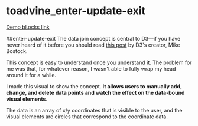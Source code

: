 # toadvine_enter-update-exit

<a href="http://bl.ocks.org/haydenwagner/31cdd6c475f1d5d9eef03a7dcf843e3b" target="_blank">Demo bl.ocks link</a>

##enter-update-exit
The data join concept is central to D3&mdash;if you have never heard of it before you should read [this post](https://bost.ocks.org/mike/join/) by D3's creator, Mike Bostock.

This concept is easy to understand once you understand it. The problem for me was that, for whatever reason, I wasn't able to fully wrap my head around it for a while.

I made this visual to show the concept. **It allows users to manually add, change, and delete data points and watch the effect on the data-bound visual elements**. 

The data is an array of x/y coordinates that is visible to the user, and the visual elements are circles that correspond to the coordinate data. 
